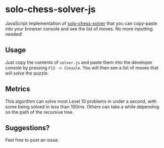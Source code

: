# solo-chess-solver-js
JavaScript implementation of [solo-chess-solver](https://github.com/leonrode/solo-chess-solver) that you can copy-paste into your browser console and see the list of moves. No more inputting needed!


## Usage

Just copy the contents of `solver.js` and paste them into the developer console by pressing `F12 -> Console`.
You will then see a list of moves that will solve the puzzle.

## Metrics

This algorithm can solve most Level 10 problems in under a second, with some being solved in less than 100ms. Others can take a while depending on the path of the recursive tree.

## Suggestions?

Feel free to post an issue.
